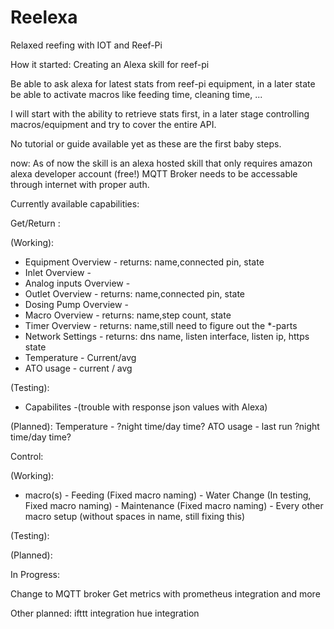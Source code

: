 # Reelexa
Relaxed reefing with IOT and Reef-Pi

How it started:
Creating an Alexa skill for reef-pi

Be able to ask alexa for latest stats from reef-pi equipment, in a later state be able to activate macros like feeding time, cleaning time, ...

I will start with the ability to retrieve stats first, in a later stage controlling macros/equipment and try to cover the entire API.

No tutorial or guide available yet as these are the first baby steps.

now:
As of now the skill is an alexa hosted skill that only requires amazon alexa developer account (free!)
MQTT Broker needs to be accessable through internet with proper auth.


Currently available capabilities:

Get/Return :

(Working):
- Equipment Overview - returns: name,connected pin, state
- Inlet Overview -
- Analog inputs Overview -
- Outlet Overview - returns: name,connected pin, state
- Dosing Pump Overview -
- Macro Overview - returns: name,step count, state
- Timer Overview - returns: name,still need to figure out the *-parts
- Network Settings - returns: dns name, listen interface, listen ip, https state
- Temperature - Current/avg
- ATO usage - current / avg

(Testing):
- Capabilites -(trouble with response json values with Alexa)

(Planned):
Temperature - ?night time/day time?
ATO usage - last run ?night time/day time?


Control:

(Working):
- macro(s) - Feeding (Fixed macro naming)
           - Water Change (In testing, Fixed macro naming)
           - Maintenance (Fixed macro naming)
           - Every other macro setup (without spaces in name, still fixing this)

(Testing):


(Planned):


In Progress:

Change to MQTT broker
Get metrics with prometheus integration and more

Other planned:
ifttt integration
hue integration
